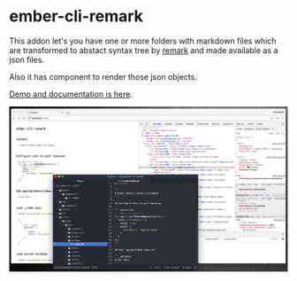 # ember-cli-remark

This addon let's you have one or more folders with markdown files which are transformed to abstact syntax tree by [remark](https://remark.js.org/) and made available as a json files.

Also it has component to render those json objects.

[Demo and documentation is here](https://ember-cli-remark.firebaseapp.com/).

![](screenshot.png)
